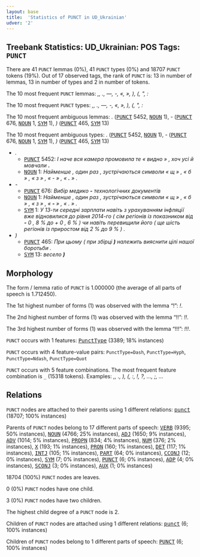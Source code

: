 ```yaml
---
layout: base
title:  'Statistics of PUNCT in UD_Ukrainian'
udver: '2'
---
```


## Treebank Statistics: UD_Ukrainian: POS Tags: `PUNCT`

There are 41 `PUNCT` lemmas (0%), 41 `PUNCT` types (0%) and 18707 `PUNCT` tokens (19%).
Out of 17 observed tags, the rank of `PUNCT` is: 13 in number of lemmas, 13 in number of types and 2 in number of tokens.

The 10 most frequent `PUNCT` lemmas: <em>,, ., —, -, «, », ), (, ", :</em>

The 10 most frequent `PUNCT` types:  <em>,, ., —, -, «, », ), (, ", :</em>

The 10 most frequent ambiguous lemmas: <em>.</em> (<tt><a href="uk-pos-PUNCT.html">PUNCT</a></tt> 5452, <tt><a href="uk-pos-NOUN.html">NOUN</a></tt> 1), <em>-</em> (<tt><a href="uk-pos-PUNCT.html">PUNCT</a></tt> 676, <tt><a href="uk-pos-NOUN.html">NOUN</a></tt> 1, <tt><a href="uk-pos-SYM.html">SYM</a></tt> 1), <em>)</em> (<tt><a href="uk-pos-PUNCT.html">PUNCT</a></tt> 465, <tt><a href="uk-pos-SYM.html">SYM</a></tt> 13)

The 10 most frequent ambiguous types:  <em>.</em> (<tt><a href="uk-pos-PUNCT.html">PUNCT</a></tt> 5452, <tt><a href="uk-pos-NOUN.html">NOUN</a></tt> 1), <em>-</em> (<tt><a href="uk-pos-PUNCT.html">PUNCT</a></tt> 676, <tt><a href="uk-pos-NOUN.html">NOUN</a></tt> 1, <tt><a href="uk-pos-SYM.html">SYM</a></tt> 1), <em>)</em> (<tt><a href="uk-pos-PUNCT.html">PUNCT</a></tt> 465, <tt><a href="uk-pos-SYM.html">SYM</a></tt> 13)


* <em>.</em>
  * <tt><a href="uk-pos-PUNCT.html">PUNCT</a></tt> 5452: <em>І наче вся камера промовила те « видно » , хоч усі й мовчали <b>.</b></em>
  * <tt><a href="uk-pos-NOUN.html">NOUN</a></tt> 1: <em>Найменше , один раз , зустрічаються символи « щ » , « б » , « з » , « - » , « <b>.</b> » .</em>
* <em>-</em>
  * <tt><a href="uk-pos-PUNCT.html">PUNCT</a></tt> 676: <em>Вибір медико <b>-</b> технологічних документів</em>
  * <tt><a href="uk-pos-NOUN.html">NOUN</a></tt> 1: <em>Найменше , один раз , зустрічаються символи « щ » , « б » , « з » , « <b>-</b> » , « . » .</em>
  * <tt><a href="uk-pos-SYM.html">SYM</a></tt> 1: <em>У 13-ти середні зарплати навіть з урахуванням інфляції вже відновилися до рівня 2014-го ( сім регіонів із показником від <b>-</b> 0 , 8 % до + 0 , 6 % ) чи навіть перевищили його ( ще шість регіонів із приростом від 2 % до 9 % ) .</em>
* <em>)</em>
  * <tt><a href="uk-pos-PUNCT.html">PUNCT</a></tt> 465: <em>При цьому ( при збірці <b>)</b> належить вияснити цілі нашої боротьби .</em>
  * <tt><a href="uk-pos-SYM.html">SYM</a></tt> 13: <em>весело <b>)</b></em>

## Morphology

The form / lemma ratio of `PUNCT` is 1.000000 (the average of all parts of speech is 1.712450).

The 1st highest number of forms (1) was observed with the lemma “!”: <em>!</em>.

The 2nd highest number of forms (1) was observed with the lemma “!!”: <em>!!</em>.

The 3rd highest number of forms (1) was observed with the lemma “!!!”: <em>!!!</em>.

`PUNCT` occurs with 1 features: <tt><a href="uk-feat-PunctType.html">PunctType</a></tt> (3389; 18% instances)

`PUNCT` occurs with 4 feature-value pairs: `PunctType=Dash`, `PunctType=Hyph`, `PunctType=Ndash`, `PunctType=Quot`

`PUNCT` occurs with 5 feature combinations.
The most frequent feature combination is `_` (15318 tokens).
Examples: <em>,, ., ), (, :, !, ?, ..., ;, …</em>


## Relations

`PUNCT` nodes are attached to their parents using 1 different relations: <tt><a href="uk-dep-punct.html">punct</a></tt> (18707; 100% instances)

Parents of `PUNCT` nodes belong to 17 different parts of speech: <tt><a href="uk-pos-VERB.html">VERB</a></tt> (9395; 50% instances), <tt><a href="uk-pos-NOUN.html">NOUN</a></tt> (4766; 25% instances), <tt><a href="uk-pos-ADJ.html">ADJ</a></tt> (1650; 9% instances), <tt><a href="uk-pos-ADV.html">ADV</a></tt> (1014; 5% instances), <tt><a href="uk-pos-PROPN.html">PROPN</a></tt> (834; 4% instances), <tt><a href="uk-pos-NUM.html">NUM</a></tt> (376; 2% instances), <tt><a href="uk-pos-X.html">X</a></tt> (193; 1% instances), <tt><a href="uk-pos-PRON.html">PRON</a></tt> (160; 1% instances), <tt><a href="uk-pos-DET.html">DET</a></tt> (117; 1% instances), <tt><a href="uk-pos-INTJ.html">INTJ</a></tt> (105; 1% instances), <tt><a href="uk-pos-PART.html">PART</a></tt> (64; 0% instances), <tt><a href="uk-pos-CCONJ.html">CCONJ</a></tt> (12; 0% instances), <tt><a href="uk-pos-SYM.html">SYM</a></tt> (7; 0% instances), <tt><a href="uk-pos-PUNCT.html">PUNCT</a></tt> (6; 0% instances), <tt><a href="uk-pos-ADP.html">ADP</a></tt> (4; 0% instances), <tt><a href="uk-pos-SCONJ.html">SCONJ</a></tt> (3; 0% instances), <tt><a href="uk-pos-AUX.html">AUX</a></tt> (1; 0% instances)

18704 (100%) `PUNCT` nodes are leaves.

0 (0%) `PUNCT` nodes have one child.

3 (0%) `PUNCT` nodes have two children.

The highest child degree of a `PUNCT` node is 2.

Children of `PUNCT` nodes are attached using 1 different relations: <tt><a href="uk-dep-punct.html">punct</a></tt> (6; 100% instances)

Children of `PUNCT` nodes belong to 1 different parts of speech: <tt><a href="uk-pos-PUNCT.html">PUNCT</a></tt> (6; 100% instances)

